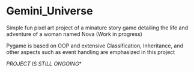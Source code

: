 # Gemini_Universe

Simple fun pixel art project of a minature story game detailing the life and adventure of a woman named Nova (Work in progress)

Pygame is based on OOP and extensive Classification, Inheritance, and other aspects such as event handling are emphasized in this project

*PROJECT IS STILL ONGOING**
